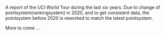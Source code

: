 A report of the UCI World Tour during the last six years.
Due to change of pointsystem(rankingsystem) in 2020, and to get consistent data, the pointsystem before 2020 is reworked to match the latest pointsystem. 

More to come ...
